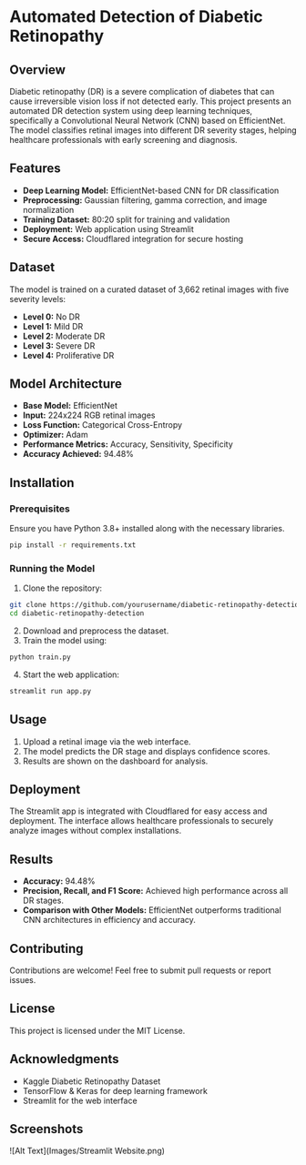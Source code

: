 # Automated Detection of Diabetic Retinopathy

## Overview
Diabetic retinopathy (DR) is a severe complication of diabetes that can cause irreversible vision loss if not detected early. This project presents an automated DR detection system using deep learning techniques, specifically a Convolutional Neural Network (CNN) based on EfficientNet. The model classifies retinal images into different DR severity stages, helping healthcare professionals with early screening and diagnosis.

## Features
- **Deep Learning Model:** EfficientNet-based CNN for DR classification
- **Preprocessing:** Gaussian filtering, gamma correction, and image normalization
- **Training Dataset:** 80:20 split for training and validation
- **Deployment:** Web application using Streamlit
- **Secure Access:** Cloudflared integration for secure hosting

## Dataset
The model is trained on a curated dataset of 3,662 retinal images with five severity levels:
- **Level 0:** No DR
- **Level 1:** Mild DR
- **Level 2:** Moderate DR
- **Level 3:** Severe DR
- **Level 4:** Proliferative DR

## Model Architecture
- **Base Model:** EfficientNet
- **Input:** 224x224 RGB retinal images
- **Loss Function:** Categorical Cross-Entropy
- **Optimizer:** Adam
- **Performance Metrics:** Accuracy, Sensitivity, Specificity
- **Accuracy Achieved:** 94.48%

## Installation
### Prerequisites
Ensure you have Python 3.8+ installed along with the necessary libraries.

```bash
pip install -r requirements.txt
```

### Running the Model
1. Clone the repository:
```bash
git clone https://github.com/yourusername/diabetic-retinopathy-detection.git
cd diabetic-retinopathy-detection
```
2. Download and preprocess the dataset.
3. Train the model using:
```bash
python train.py
```
4. Start the web application:
```bash
streamlit run app.py
```

## Usage
1. Upload a retinal image via the web interface.
2. The model predicts the DR stage and displays confidence scores.
3. Results are shown on the dashboard for analysis.

## Deployment
The Streamlit app is integrated with Cloudflared for easy access and deployment. The interface allows healthcare professionals to securely analyze images without complex installations.

## Results
- **Accuracy:** 94.48%
- **Precision, Recall, and F1 Score:** Achieved high performance across all DR stages.
- **Comparison with Other Models:** EfficientNet outperforms traditional CNN architectures in efficiency and accuracy.

## Contributing
Contributions are welcome! Feel free to submit pull requests or report issues.

## License
This project is licensed under the MIT License.

## Acknowledgments
- Kaggle Diabetic Retinopathy Dataset
- TensorFlow & Keras for deep learning framework
- Streamlit for the web interface

## Screenshots
![Alt Text](Images/Streamlit Website.png)
